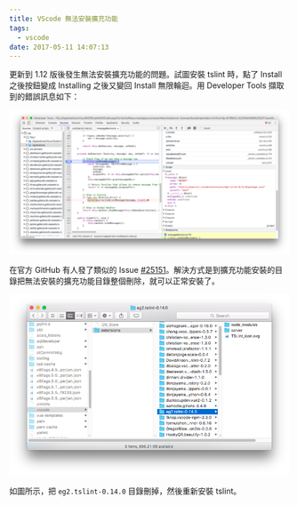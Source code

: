 ```yaml
---
title: VScode 無法安裝擴充功能
tags:
  - vscode
date: 2017-05-11 14:07:13
---
```


更新到 1.12 版後發生無法安裝擴充功能的問題。試圖安裝 tslint 時，點了 Install 之後按鈕變成 Installing 之後又變回 Install 無限輪迴。用 Developer Tools 擷取到的錯誤訊息如下：

![ENOENT](enoent.png)

在官方 GitHub 有人發了類似的 Issue [#25151](https://github.com/Microsoft/vscode/issues/25151)。解決方式是到擴充功能安裝的目錄把無法安裝的擴充功能目錄整個刪除，就可以正常安裝了。

![擴充功能目錄](extensions-folder.png)

如圖所示，把 `eg2.tslint-0.14.0` 目錄刪掉，然後重新安裝 tslint。
